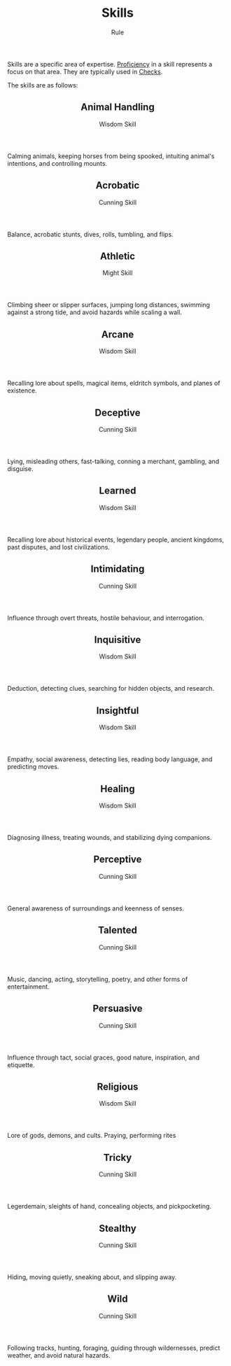 <header>

# Skills

<p class="subheading">Rule</p>

</header>

Skills are a specific area of expertise. [Proficiency](pages/rules/proficiency.md) in a skill represents a focus on that area. They are typically used in [Checks](pages/rules/rolling/checks.md).

The skills are as follows:

<section class="small summaries">

<section class="summary">

<header>

## Animal Handling

Wisdom Skill

</header>

Calming animals, keeping horses from being spooked, intuiting animal's intentions, and controlling mounts.

</section>

<section class="summary">

<header>

## Acrobatic

Cunning Skill

</header>

Balance, acrobatic stunts, dives, rolls, tumbling, and flips.

</section>

<section class="summary">

<header>

##  Athletic

Might Skill

</header>

Climbing sheer or slipper surfaces, jumping long distances, swimming against a strong tide, and avoid hazards while scaling a wall.

</section>

<section class="summary">

<header>

## Arcane

Wisdom Skill

</header>

Recalling lore about spells, magical items, eldritch symbols, and planes of existence.

</section>

<section class="summary">

<header>

## Deceptive

Cunning Skill

</header>

Lying, misleading others, fast-talking, conning a merchant, gambling, and disguise.

</section>

<section class="summary">

<header>

## Learned

Wisdom Skill

</header>

Recalling lore about historical events, legendary people, ancient kingdoms, past disputes, and lost civilizations.

</section>

<section class="summary">

<header>

## Intimidating

Cunning Skill

</header>

Influence through overt threats, hostile behaviour, and interrogation.

</section>

<section class="summary">

<header>

## Inquisitive

Wisdom Skill

</header>

Deduction, detecting clues, searching for hidden objects, and research.

</section>

<section class="summary">

<header>

## Insightful

Wisdom Skill

</header>

Empathy, social awareness, detecting lies, reading body language, and predicting moves.

</section>

<section class="summary">

<header>

## Healing

Wisdom Skill

</header>

Diagnosing illness, treating wounds, and stabilizing dying companions.

</section>

<section class="summary">

<header>

## Perceptive

Cunning Skill

</header>

General awareness of surroundings and keenness of senses.

</section>

<section class="summary">

<header>

## Talented

Cunning Skill

</header>

Music, dancing, acting, storytelling, poetry, and other forms of entertainment.

</section>

<section class="summary">

<header>

## Persuasive

Cunning Skill

</header>

Influence through tact, social graces, good nature, inspiration, and etiquette.

</section>

<section class="summary">

<header>

## Religious

Wisdom Skill

</header>

Lore of gods, demons, and cults. Praying, performing rites

</section>

<section class="summary">

<header>

## Tricky

Cunning Skill

</header>

Legerdemain, sleights of hand, concealing objects, and pickpocketing.

</section>

<section class="summary">

<header>

## Stealthy

Cunning Skill

</header>

Hiding, moving quietly, sneaking about, and slipping away.

</section>

<section class="summary">

<header>

## Wild

Cunning Skill

</header>

Following tracks, hunting, foraging, guiding through wildernesses, predict weather, and avoid natural hazards.

</section>
</section>
